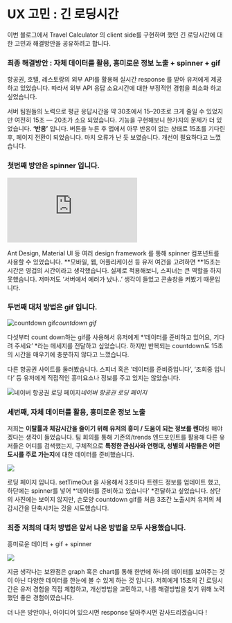 
# UX 고민 : 긴 로딩시간

이번 블로그에서 Travel Calculator 의 client side를 구현하며 했던 긴 로딩시간에 대한 고민과 해결방안을 공유하려고 합니다.

### 최종 해결방안 : 자체 데이터를 활용, 흥미로운 정보 노출 + spinner + gif

항공권, 호텔, 레스토랑의 외부 API를 활용해 실시간 response 를 받아 유저에게 제공하고 있었습니다. 따라서 외부 API 응답 소요시간에 대한 부정적인 경험을 최소화 하고싶었습니다.

서버 팀원들의 노력으로 평균 응답시간을 약 30초에서 15–20초로 크게 줄일 수 있었지만 여전히 15초 — 20초가 소요 되었습니다. 기능을 구현해보니 한가지의 문제가 더 있었습니다. **‘반응’** 입니다. 버튼을 누른 후 앱에서 아무 반응이 없는 상태로 15초를 기다린 후, 페이지 전환이 되었습니다. 마치 오류가 난 듯 보였습니다. 개선이 필요하다고 느꼈습니다.

### 첫번째 방안은 spinner 입니다.

<iframe src="https://medium.com/media/6c836fec74e9c0217634397b2e5e8622" frameborder=0></iframe>

Ant Design, Material UI 등 여러 design framework 를 통해 spinner 컴포넌트를 사용할 수 있었습니다. **모바일, 웹, 어플리케이션 등 유저 여건을 고려하면 **15초는 시간은 영겁의 시간이라고 생각했습니다. 실제로 적용해보니, 스피너는 큰 역할을 하지 못했습니다. 저마저도 ‘서버에서 에러가 났나..’ 생각이 들었고 콘솔창을 켜봤기 때문입니다.

### 두번째 대처 방법은 gif 입니다.

![countdown gif](https://cdn-images-1.medium.com/max/2000/1*UazJaqHlmjrTg1_alpSKNw.gif)*countdown gif*

다섯부터 count down하는 gif를 사용해서 유저에게 *‘데이터를 준비하고 있어요, 기다려 주세요’ *라는 메세지를 전달하고 싶었습니다. 하지만 반복되는 countdown도 15초의 시간을 매우기에 충분하지 않다고 느꼈습니다.

다른 항공권 사이트를 둘러봤습니다. 스피너 혹은 ‘데이터를 준비중입니다’, ‘조회중 입니다’ 등 유저에게 직접적인 흥미요소나 정보를 주고 있지는 않았습니다.

![네이버 항공권 로딩 페이지](https://cdn-images-1.medium.com/max/2000/1*uMONdHHJ2IYGp1OcUZWImQ.png)*네이버 항공권 로딩 페이지*

### 세번째, 자체 데이터를 활용, 흥미로운 정보 노출

저희는 **이탈률과 체감시간을 줄이기 위해 유저의 흥미 / 도움이 되는 정보를 렌더**링 해야겠다는 생각이 들었습니다. 팀 회의를 통해 기존의/trends 엔드포인트를 활용해 다른 유저들은 어디를 검색했는지, 구체적으로 **특정한 관심사와 연령대, 성별의 사람들은 어떤 도시를 주로 가는지**에 대한 데이터를 준비했습니다.

![](https://cdn-images-1.medium.com/max/2000/1*SpDMiS4o2KTFZCqNTvXuhw.png)

로딩 페이지 입니다. setTimeOut 을 사용해서 3초마다 트렌드 정보를 업데이트 했고, 하단에는 spinner를 넣어 *‘데이터를 준비하고 있습니다' *전달하고 싶었습니다. 상단의 사진에는 보이지 않지만, 손모양 countdown gif를 처음 3초간 노출시켜 유저의 체감시간을 단축시키는 것을 시도했습니다.

### 최종 저희의 대처 방법은 앞서 나온 방법을 모두 사용했습니다.

흥미로운 데이터 + gif + spinner

![](https://cdn-images-1.medium.com/max/2160/1*FyqUsbR0iYG2CJ3y-wQi9Q.gif)

지금 생각나는 보완점은 graph 혹은 chart를 통해 한번에 하나의 데이터를 보여주는 것이 아닌 다양한 데이터를 한눈에 볼 수 있게 하는 것 입니다. 저희에게 15초의 긴 로딩시간은 유저 경험을 직접 체험하고, 개선방법을 고민하고, 나름 해결방법을 찾기 위해 노력했던 좋은 경험이였습니다.

더 나은 방안이나, 아이디어 있으시면 response 달아주시면 감사드리겠습니다 !
